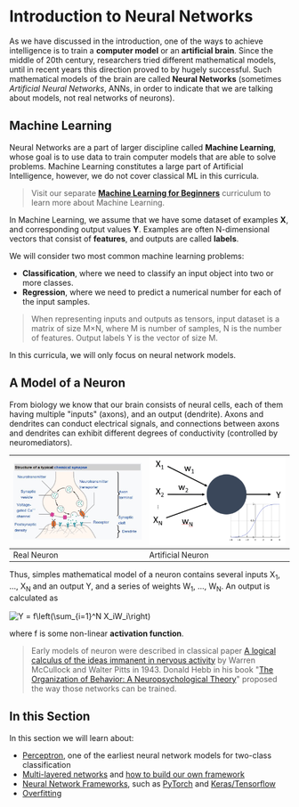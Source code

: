 # Introduction to Neural Networks

As we have discussed in the introduction, one of the ways to achieve intelligence is to train a **computer model** or an **artificial brain**. Since the middle of 20th century, researchers tried different mathematical models, until in recent years this direction proved to by hugely successful. Such mathematical models of the brain are called **Neural Networks** (sometimes *Artificial Neural Networks*, ANNs, in order to indicate that we are talking about models, not real networks of neurons).

## Machine Learning

Neural Networks are a part of larger discipline called **Machine Learning**, whose goal is to use data to train computer models that are able to solve problems. Machine Learning constitutes a large part of Artificial Intelligence, however, we do not cover classical ML in this curricula.

> Visit our separate **[Machine Learning for Beginners](http://github.com/microsoft/ml-for-beginners)** curriculum to learn more about Machine Learning.

In Machine Learning, we assume that we have some dataset of examples **X**, and corresponding output values **Y**. Examples are often N-dimensional vectors that consist of **features**, and outputs are called **labels**.

We will consider two most common machine learning problems:
* **Classification**, where we need to classify an input object into two or more classes. 
* **Regression**, where we need to predict a numerical number for each of the input samples.

> When representing inputs and outputs as tensors, input dataset is a matrix of size M&times;N, where M is number of samples, N is the number of features. Output labels Y is the vector of size M.

In this curricula, we will only focus on neural network models.

## A Model of a Neuron

From biology we know that our brain consists of neural cells, each of them having multiple "inputs" (axons), and an output (dendrite). Axons and dendrites can conduct electrical signals, and connections between axons and dendrites can exhibit different degrees of conductivity (controlled by neuromediators).

![Model of a Neuron](images/synapse-wikipedia.jpg) | ![Model of a Neuron](images/artneuron.png)
----|----
Real Neuron | Artificial Neuron

Thus, simples mathematical model of a neuron contains several inputs X<sub>1</sub>, ..., X<sub>N</sub> and an output Y, and a series of weights W<sub>1</sub>, ..., W<sub>N</sub>. An output is calculated as

<img src="http://www.sciweavers.org/tex2img.php?eq=Y%20%3D%20f%5Cleft%28%5Csum_%7Bi%3D1%7D%5EN%20X_iW_i%5Cright%29&bc=White&fc=Black&im=jpg&fs=12&ff=arev&edit=0" align="center" border="0" alt="Y = f\left(\sum_{i=1}^N X_iW_i\right)" width="131" height="53" />

where f is some non-linear **activation function**.

> Early models of neuron were described in classical paper [A logical calculus of the ideas immanent in nervous activity](http://www.springerlink.com/content/61446605110620kg/fulltext.pdf) by Warren McCullock and Walter Pitts in 1943. Donald Hebb in his book "[The Organization of Behavior: A Neuropsychological Theory](https://books.google.com/books?id=VNetYrB8EBoC)" proposed the way those networks can be trained.


## In this Section

In this section we will learn about:
* [Perceptron](03-Perceptron/README.md), one of the earliest neural network models for two-class classification
* [Multi-layered networks](04-OwnFramework/README.md) and [how to build our own framework](04-OwnFramework/OwnFramework.ipynb)
* [Neural Network Frameworks](05-Frameworks/README.md), such as [PyTorch](05-Frameworks/IntroPyTorch.ipynb) and [Keras/Tensorflow](05-Frameworks/IntroKerasTF.ipynb)
* [Overfitting](05-Frameworks/Overfitting.md)
